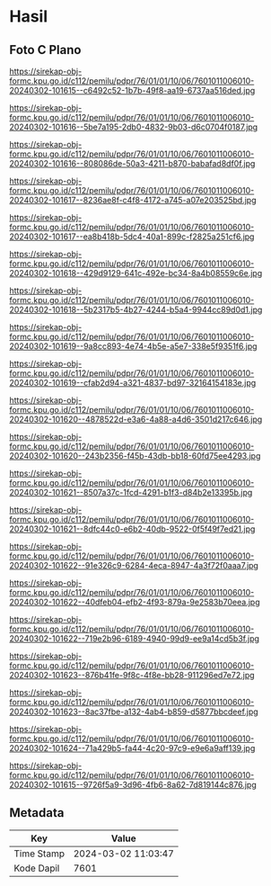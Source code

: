 # Hasil

## Foto C Plano

https://sirekap-obj-formc.kpu.go.id/c112/pemilu/pdpr/76/01/01/10/06/7601011006010-20240302-101615--c6492c52-1b7b-49f8-aa19-6737aa516ded.jpg

https://sirekap-obj-formc.kpu.go.id/c112/pemilu/pdpr/76/01/01/10/06/7601011006010-20240302-101616--5be7a195-2db0-4832-9b03-d6c0704f0187.jpg

https://sirekap-obj-formc.kpu.go.id/c112/pemilu/pdpr/76/01/01/10/06/7601011006010-20240302-101616--808086de-50a3-4211-b870-babafad8df0f.jpg

https://sirekap-obj-formc.kpu.go.id/c112/pemilu/pdpr/76/01/01/10/06/7601011006010-20240302-101617--8236ae8f-c4f8-4172-a745-a07e203525bd.jpg

https://sirekap-obj-formc.kpu.go.id/c112/pemilu/pdpr/76/01/01/10/06/7601011006010-20240302-101617--ea8b418b-5dc4-40a1-899c-f2825a251cf6.jpg

https://sirekap-obj-formc.kpu.go.id/c112/pemilu/pdpr/76/01/01/10/06/7601011006010-20240302-101618--429d9129-641c-492e-bc34-8a4b08559c6e.jpg

https://sirekap-obj-formc.kpu.go.id/c112/pemilu/pdpr/76/01/01/10/06/7601011006010-20240302-101618--5b2317b5-4b27-4244-b5a4-9944cc89d0d1.jpg

https://sirekap-obj-formc.kpu.go.id/c112/pemilu/pdpr/76/01/01/10/06/7601011006010-20240302-101619--9a8cc893-4e74-4b5e-a5e7-338e5f9351f6.jpg

https://sirekap-obj-formc.kpu.go.id/c112/pemilu/pdpr/76/01/01/10/06/7601011006010-20240302-101619--cfab2d94-a321-4837-bd97-32164154183e.jpg

https://sirekap-obj-formc.kpu.go.id/c112/pemilu/pdpr/76/01/01/10/06/7601011006010-20240302-101620--4878522d-e3a6-4a88-a4d6-3501d217c646.jpg

https://sirekap-obj-formc.kpu.go.id/c112/pemilu/pdpr/76/01/01/10/06/7601011006010-20240302-101620--243b2356-f45b-43db-bb18-60fd75ee4293.jpg

https://sirekap-obj-formc.kpu.go.id/c112/pemilu/pdpr/76/01/01/10/06/7601011006010-20240302-101621--8507a37c-1fcd-4291-b1f3-d84b2e13395b.jpg

https://sirekap-obj-formc.kpu.go.id/c112/pemilu/pdpr/76/01/01/10/06/7601011006010-20240302-101621--8dfc44c0-e6b2-40db-9522-0f5f49f7ed21.jpg

https://sirekap-obj-formc.kpu.go.id/c112/pemilu/pdpr/76/01/01/10/06/7601011006010-20240302-101622--91e326c9-6284-4eca-8947-4a3f72f0aaa7.jpg

https://sirekap-obj-formc.kpu.go.id/c112/pemilu/pdpr/76/01/01/10/06/7601011006010-20240302-101622--40dfeb04-efb2-4f93-879a-9e2583b70eea.jpg

https://sirekap-obj-formc.kpu.go.id/c112/pemilu/pdpr/76/01/01/10/06/7601011006010-20240302-101622--719e2b96-6189-4940-99d9-ee9a14cd5b3f.jpg

https://sirekap-obj-formc.kpu.go.id/c112/pemilu/pdpr/76/01/01/10/06/7601011006010-20240302-101623--876b41fe-9f8c-4f8e-bb28-911296ed7e72.jpg

https://sirekap-obj-formc.kpu.go.id/c112/pemilu/pdpr/76/01/01/10/06/7601011006010-20240302-101623--8ac37fbe-a132-4ab4-b859-d5877bbcdeef.jpg

https://sirekap-obj-formc.kpu.go.id/c112/pemilu/pdpr/76/01/01/10/06/7601011006010-20240302-101624--71a429b5-fa44-4c20-97c9-e9e6a9aff139.jpg

https://sirekap-obj-formc.kpu.go.id/c112/pemilu/pdpr/76/01/01/10/06/7601011006010-20240302-101615--9726f5a9-3d96-4fb6-8a62-7d819144c876.jpg


## Metadata

| Key        | Value               |
| ---------- | ------------------- |
| Time Stamp | 2024-03-02 11:03:47 |
| Kode Dapil | 7601                |



